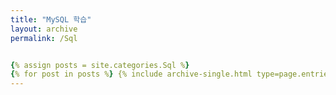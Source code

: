 ```yaml
---
title: "MySQL 학습"
layout: archive
permalink: /Sql


{% assign posts = site.categories.Sql %}
{% for post in posts %} {% include archive-single.html type=page.entries_layout %} {% endfor %}
---
```


